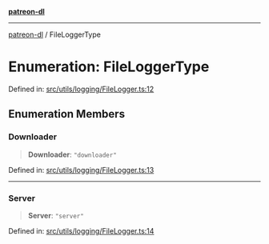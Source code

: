 [**patreon-dl**](../README.md)

***

[patreon-dl](../README.md) / FileLoggerType

# Enumeration: FileLoggerType

Defined in: [src/utils/logging/FileLogger.ts:12](https://github.com/patrickkfkan/patreon-dl/blob/564e431e409ad640819c7b5ad600451c2bd07930/src/utils/logging/FileLogger.ts#L12)

## Enumeration Members

### Downloader

> **Downloader**: `"downloader"`

Defined in: [src/utils/logging/FileLogger.ts:13](https://github.com/patrickkfkan/patreon-dl/blob/564e431e409ad640819c7b5ad600451c2bd07930/src/utils/logging/FileLogger.ts#L13)

***

### Server

> **Server**: `"server"`

Defined in: [src/utils/logging/FileLogger.ts:14](https://github.com/patrickkfkan/patreon-dl/blob/564e431e409ad640819c7b5ad600451c2bd07930/src/utils/logging/FileLogger.ts#L14)
